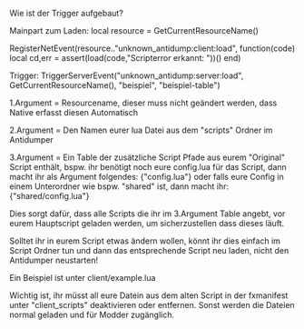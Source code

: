 Wie ist der Trigger aufgebaut?

Mainpart zum Laden:
local resource = GetCurrentResourceName()

RegisterNetEvent(resource.."unknown_antidump:client:load", function(code)
    local cd,err = assert(load(code,"Scripterror erkannt: "))() 
end)

Trigger:
TriggerServerEvent("unknown_antidump:server:load", GetCurrentResourceName(), "beispiel", "beispiel-table")

1.Argument = Resourcename, dieser muss nicht geändert werden, dass Native erfasst diesen Automatisch

2.Argument = Den Namen eurer lua Datei aus dem "scripts" Ordner im Antidumper

3.Argument = 
Ein Table der zusätzliche Script Pfade aus eurem "Original" Script enthält, bspw. ihr benötigt noch eure config.lua für das Script, dann macht ihr als Argument folgendes:
{"config.lua"}
oder falls eure Config in einem Unterordner wie bspw. "shared" ist, dann macht ihr:
{"shared/config.lua"}

Dies sorgt dafür, dass alle Scripts die ihr im 3.Argument Table angebt, vor eurem Hauptscript geladen werden, um sicherzustellen dass dieses läuft.

Solltet ihr in eurem Script etwas ändern wollen, könnt ihr dies einfach im Script Ordner tun und dann das entsprechende Script neu laden, nicht den Antidumper neustarten!

Ein Beispiel ist unter client/example.lua

Wichtig ist, ihr müsst all eure Datein aus dem alten Script in der fxmanifest unter "client_scripts" deaktivieren oder entfernen. 
Sonst werden die Dateien normal geladen und für Modder zugänglich.
